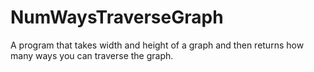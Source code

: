 # NumWaysTraverseGraph

A program that takes width and height of a graph and then returns how many ways you can traverse the graph.
